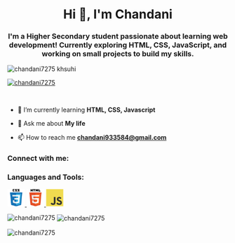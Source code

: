 <h1 align="center">Hi 👋, I'm Chandani</h1>
<h3 align="center">I'm a Higher Secondary student passionate about learning web development! Currently exploring HTML, CSS, JavaScript, and working on small projects to build my skills.</h3>

<p align="left"> <img src="https://komarev.com/ghpvc/?username=chandani7275&label=Profile%20views&color=0e75b6&style=flat" alt="chandani7275 khsuhi" /> </p>

<p align="left"> <a href="https://github.com/ryo-ma/github-profile-trophy"><img src="https://github-profile-trophy.vercel.app/?username=chandani7275" alt="chandani7275" /></a> </p>

<p align="left"> <a href="https://twitter.com/" target="blank"><img src="https://img.shields.io/twitter/follow/?logo=twitter&style=for-the-badge" alt="" /></a> </p>

- 🌱 I’m currently learning **HTML, CSS, Javascript**

- 💬 Ask me about **My life**

- 📫 How to reach me **chandani933584@gmail.com**

<h3 align="left">Connect with me:</h3>
<p align="left">
</p>

<h3 align="left">Languages and Tools:</h3>
<p align="left"> <a href="https://www.w3schools.com/css/" target="_blank" rel="noreferrer"> <img src="https://raw.githubusercontent.com/devicons/devicon/master/icons/css3/css3-original-wordmark.svg" alt="css3" width="40" height="40"/> </a> <a href="https://www.w3.org/html/" target="_blank" rel="noreferrer"> <img src="https://raw.githubusercontent.com/devicons/devicon/master/icons/html5/html5-original-wordmark.svg" alt="html5" width="40" height="40"/> </a> <a href="https://developer.mozilla.org/en-US/docs/Web/JavaScript" target="_blank" rel="noreferrer"> <img src="https://raw.githubusercontent.com/devicons/devicon/master/icons/javascript/javascript-original.svg" alt="javascript" width="40" height="40"/> </a> </p>

<p><img align="left" src="https://github-readme-stats.vercel.app/api/top-langs?username=chandani7275&show_icons=true&locale=en&layout=compact" alt="chandani7275" /></p>

<p>&nbsp;<img align="center" src="https://github-readme-stats.vercel.app/api?username=chandani7275&show_icons=true&locale=en" alt="chandani7275" /></p>

<p><img align="center" src="https://github-readme-streak-stats.herokuapp.com/?user=chandani7275&" alt="chandani7275" /></p>
